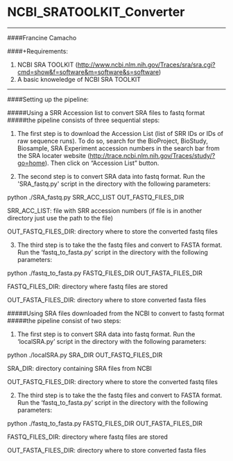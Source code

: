# NCBI_SRATOOLKIT_Converter
----------------------------------------------------------------------

####Francine Camacho 

####+Requirements: 

1. NCBI SRA TOOLKIT (http://www.ncbi.nlm.nih.gov/Traces/sra/sra.cgi?cmd=show&f=software&m=software&s=software)
2. A basic knoweledge of NCBI SRA TOOLKIT

----------------------------------------------------------------------

####Setting up the pipeline: 

#####Using a SRR Accession list to convert SRA files to fastq format
#####the pipeline consists of three sequential steps: 

1. The first step is to download the Accession List (list of SRR IDs 
or IDs of raw sequence runs). To do so, search for the BioProject,
BioStudy, Biosample, SRA Experiment accession numbers in the search 
bar from the SRA locater website 
(http://trace.ncbi.nlm.nih.gov/Traces/study/?go=home). Then click on 
“Accession List” button. 

2. The second step is to convert SRA data into fastq format. Run the 
'SRA_fastq.py' script in the directory with the following parameters:

python  ./SRA_fastq.py SRR_ACC_LIST OUT_FASTQ_FILES_DIR 

SRR_ACC_LIST: file with SRR accession numbers (if file is in 
			  another directory just use the 
			  path to the file)

OUT_FASTQ_FILES_DIR: directory where to store the converted 
		          fastq files 


3. The third step is to take the the fastq files and convert to 
FASTA format. Run the ‘fastq_to_fasta.py’ script in the 
directory with the following parameters:

python ./fastq_to_fasta.py FASTQ_FILES_DIR OUT_FASTA_FILES_DIR

FASTQ_FILES_DIR: directory where fastq files are stored 

OUT_FASTA_FILES_DIR: directory where to store converted fasta files 


#####Using SRA files downloaded from the NCBI to convert to fastq format
#####the pipeline consist of two steps: 

1. The first step is to convert SRA data into fastq format. Run the 
‘localSRA.py’ script in the directory with the following parameters:

python  ./localSRA.py SRA_DIR OUT_FASTQ_FILES_DIR 

SRA_DIR: directory containing SRA files from NCBI

OUT_FASTQ_FILES_DIR: directory where to store the converted 
		          fastq files 


2. The third step is to take the the fastq files and convert to 
FASTA format. Run the ‘fastq_to_fasta.py’ script in the 
directory with the following parameters:

python ./fastq_to_fasta.py FASTQ_FILES_DIR OUT_FASTA_FILES_DIR

FASTQ_FILES_DIR: directory where fastq files are stored 

OUT_FASTA_FILES_DIR: directory where to store converted fasta files  





